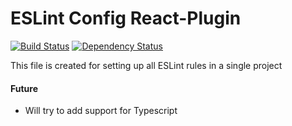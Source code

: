 # ESLint Config React-Plugin

[![Build Status](https://travis-ci.com/sdc224/eslint-config-react-redux.svg?branch=master)](https://travis-ci.com/sdc224/eslint-config-react-plugin)
[![Dependency Status](https://img.shields.io/david/electron-react-boilerplate/eslint-config-erb.svg?label=dependencies)](https://david-dm.org/sdc224/eslint-config-react-plugin.svg)

This file is created for setting up all ESLint rules in a single project

#### Future

-   Will try to add support for Typescript
